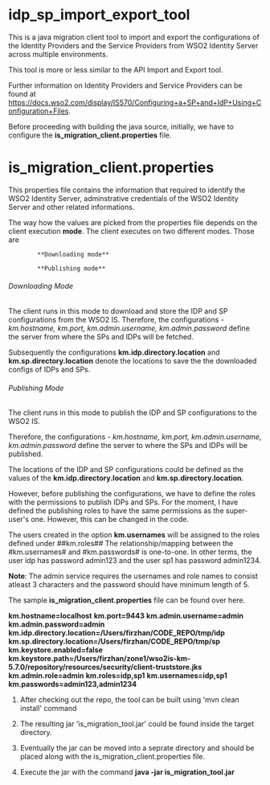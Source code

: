 # idp_sp_import_export_tool

This is a java migration client tool to import and export the configurations of the Identity Providers and the Service Providers from WSO2 Identity Server across multiple environments. 

This tool is more or less similar to the API Import and Export tool.

Further information on Identity Providers and Service Providers can be found at https://docs.wso2.com/display/IS570/Configuring+a+SP+and+IdP+Using+Configuration+Files.

Before proceeding with building the java source, initially, we have to configure the **is_migration_client.properties** file.

# is_migration_client.properties

This properties file contains the information that required to identify the WSO2 Identity Server, adminstrative credentials of the WSO2 Identity Server and other related informations.

The way how the values are picked from the properties file depends on the client execution **mode**. The client executes on two different modes. Those are

            **Downloading mode**
            
            **Publishing mode**
            
###### Downloading Mode

The client runs in this mode to download and store the IDP and SP configurations from the WSO2 IS. Therefore, the configurations - *km.hostname, km.port, km.admin.username, km.admin.password* define the server from where the SPs and IDPs will be fetched. 

Subsequently the configurations **km.idp.directory.location** and **km.sp.directory.location** denote the locations to save the the downloaded configs of IDPs and SPs.


###### Publishing Mode

The client runs in this mode to publish the IDP and SP configurations to the WSO2 IS. 

Therefore, the configurations - *km.hostname, km.port, km.admin.username, km.admin.password* define the server to where the SPs and IDPs will be published.

The locations of the IDP and SP configurations could be defined as the values of the **km.idp.directory.location** and **km.sp.directory.location**. 

However, before publishing the configurations, we have to define the roles with the permissions to publish IDPs and SPs.
For the moment, I have defined the publishing roles to have the same permissions as the super-user's one. However, this can be changed in the code. 

The users created in the option **km.usernames** will be assigned to the roles defined under ##km.roles##
The relationship/mapping between the #km.usernames# and #km.passwords# is one-to-one. 
In other terms, the user idp has password admin123 and the user sp1 has password admin1234.

**Note**: 
The admin service requires the usernames and role names to consist atleast 3 characters and the password should have 
minimum length of 5. 


The sample  **is_migration_client.properties** file can be found over here.

**km.hostname=localhost**
**km.port=9443**
**km.admin.username=admin**
**km.admin.password=admin**
**km.idp.directory.location=/Users/firzhan/CODE_REPO/tmp/idp**
**km.sp.directory.location=/Users/firzhan/CODE_REPO/tmp/sp**
**km.keystore.enabled=false**
**km.keystore.path=/Users/firzhan/zone1/wso2is-km-5.7.0/repository/resources/security/client-truststore.jks**
**km.admin.role=admin**
**km.roles=idp,sp1**
**km.usernames=idp,sp1**
**km.passwords=admin123,admin1234**


1) After checking out the repo, the tool can be built using 'mvn clean install' command

2) The resulting jar 'is_migration_tool.jar' could be found inside the target directory.

3) Eventually the jar can be moved into a seprate directory and should be placed along with the is_migration_client.properties 
   file.
   
4) Execute the jar with the command **java -jar is_migration_tool.jar**   
   

 
 
